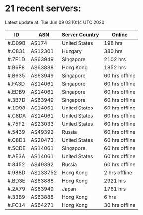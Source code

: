 # 21 recent servers:

Latest update at: Tue Jun 09 03:10:14 UTC 2020

| ID | ASN | Server Country | Online |
| -- | --- | -------------- | ------ |
| #.D09B | AS174 | United States | 198 hrs |
| #.C831 | AS12301 | Hungary | 380 hrs |
| #.7F1D | AS63949 | Singapore | 2102 hrs |
| #.B6F8 | AS63888 | Hong Kong | 1852 hrs |
| #.B635 | AS63949 | Singapore | 60 hrs offline |
| #.FA3D | AS14061 | Singapore | 60 hrs offline |
| #.EDB9 | AS14061 | Singapore | 60 hrs offline |
| #.3B7D | AS63949 | Singapore | 60 hrs offline |
| #.1D98 | AS14061 | United States | 60 hrs offline |
| #.C8DA | AS14061 | United States | 60 hrs offline |
| #.75F2 | AS23033 | United States | 60 hrs offline |
| #.5439 | AS49392 | Russia | 60 hrs offline |
| #.C8D1 | AS20473 | United States | 60 hrs offline |
| #.5CDE | AS14061 | Singapore | 60 hrs offline |
| #.AE3A | AS14061 | United States | 60 hrs offline |
| #.8452 | AS49392 | Russia | 60 hrs offline |
| #.988D | AS133752 | Hong Kong | 2 hrs offline |
| #.BD3E | AS63888 | Hong Kong | 2921 hrs |
| #.2A79 | AS63949 | Japan | 1761 hrs |
| #.33B9 | AS63888 | Hong Kong | 6 hrs |
| #.FC14 | AS64271 | Hong Kong | 30 hrs offline |

